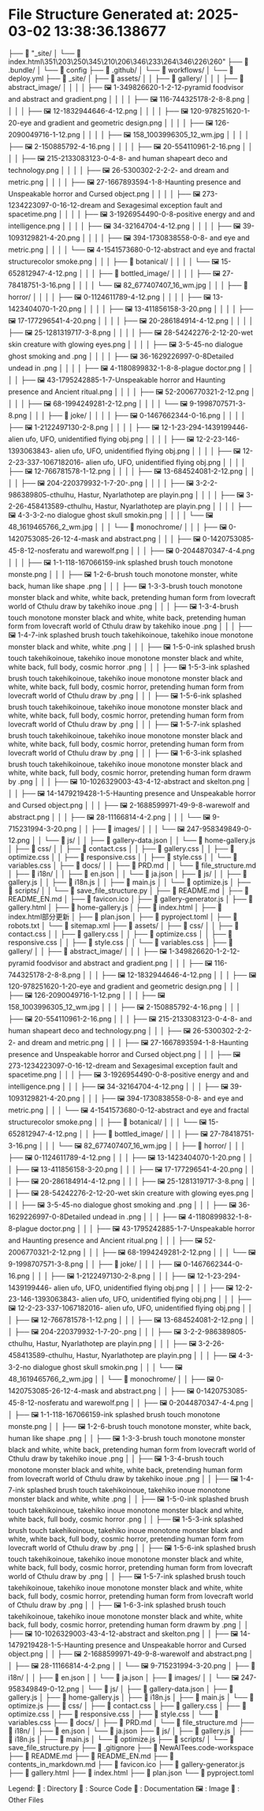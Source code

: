 File Structure Generated at: 2025-03-02 13:38:36.138677
==================================================

├── 📁 "_site/
│   └── 📄 index.html\351\203\250\345\210\206\346\233\264\346\226\260"
├── 📁 .bundle/
│   └── 📄 config
├── 📁 .github/
│   └── 📁 workflows/
│       └── 📄 deploy.yml
├── 📁 _site/
│   ├── 📁 assets/
│   │   ├── 📁 gallery/
│   │   │   ├── 📁 abstract_image/
│   │   │   │   ├── 🖼️ 1-349826620-1-2-12-pyramid foodvisor and abstract and gradient.png
│   │   │   │   ├── 🖼️ 116-744325178-2-8-8.png
│   │   │   │   ├── 🖼️ 12-1832944646-4-12.png
│   │   │   │   ├── 🖼️ 120-978251620-1-20-eye and gradient and geometric design.png
│   │   │   │   ├── 🖼️ 126-2090049716-1-12.png
│   │   │   │   ├── 🖼️ 158_1003996305_12_wm.jpg
│   │   │   │   ├── 🖼️ 2-150885792-4-16.png
│   │   │   │   ├── 🖼️ 20-554110961-2-16.png
│   │   │   │   ├── 🖼️ 215-2133083123-0-4-8- and human shapeart deco and technology.png
│   │   │   │   ├── 🖼️ 26-5300302-2-2-2- and dream and metric.png
│   │   │   │   ├── 🖼️ 27-1667893594-1-8-Haunting presence and Unspeakable horror and Cursed object.png
│   │   │   │   ├── 🖼️ 273-1234223097-0-16-12-dream and Sexagesimal exception fault and spacetime.png
│   │   │   │   ├── 🖼️ 3-1926954490-0-8-positive energy and  and intelligence.png
│   │   │   │   ├── 🖼️ 34-32164704-4-12.png
│   │   │   │   ├── 🖼️ 39-1093129821-4-20.png
│   │   │   │   ├── 🖼️ 394-1730838558-0-8- and eye and metric.png
│   │   │   │   └── 🖼️ 4-1541573680-0-12-abstract and eye and fractal structurecolor smoke.png
│   │   │   ├── 📁 botanical/
│   │   │   │   └── 🖼️ 15-652812947-4-12.png
│   │   │   ├── 📁 bottled_image/
│   │   │   │   ├── 🖼️ 27-78418751-3-16.png
│   │   │   │   └── 🖼️ 82_677407407_16_wm.jpg
│   │   │   ├── 📁 horror/
│   │   │   │   ├── 🖼️ 0-1124611789-4-12.png
│   │   │   │   ├── 🖼️ 13-1423404070-1-20.png
│   │   │   │   ├── 🖼️ 13-411856158-3-20.png
│   │   │   │   ├── 🖼️ 17-177296541-4-20.png
│   │   │   │   ├── 🖼️ 20-286184914-4-12.png
│   │   │   │   ├── 🖼️ 25-1281319717-3-8.png
│   │   │   │   ├── 🖼️ 28-54242276-2-12-20-wet skin creature with glowing eyes.png
│   │   │   │   ├── 🖼️ 3-5-45-no dialogue ghost smoking and .png
│   │   │   │   ├── 🖼️ 36-1629226997-0-8Detailed undead in .png
│   │   │   │   ├── 🖼️ 4-1180899832-1-8-8-plague doctor.png
│   │   │   │   ├── 🖼️ 43-1795242885-1-7-Unspeakable horror and Haunting presence and Ancient ritual.png
│   │   │   │   ├── 🖼️ 52-2006770321-2-12.png
│   │   │   │   ├── 🖼️ 68-1994249281-2-12.png
│   │   │   │   └── 🖼️ 9-1998707571-3-8.png
│   │   │   ├── 📁 joke/
│   │   │   │   ├── 🖼️ 0-1467662344-0-16.png
│   │   │   │   ├── 🖼️ 1-2122497130-2-8.png
│   │   │   │   ├── 🖼️ 12-1-23-294-1439199446- alien ufo, UFO, unidentified flying obj.png
│   │   │   │   ├── 🖼️ 12-2-23-146-1393063843- alien ufo, UFO, unidentified flying obj.png
│   │   │   │   ├── 🖼️ 12-2-23-337-1067182016- alien ufo, UFO, unidentified flying obj.png
│   │   │   │   ├── 🖼️ 12-766781578-1-12.png
│   │   │   │   ├── 🖼️ 13-684524081-2-12.png
│   │   │   │   ├── 🖼️ 204-220379932-1-7-20-.png
│   │   │   │   ├── 🖼️ 3-2-2-986389805-cthulhu, Hastur, Nyarlathotep are playin.png
│   │   │   │   ├── 🖼️ 3-2-26-458413589-cthulhu, Hastur, Nyarlathotep are playin.png
│   │   │   │   ├── 🖼️ 4-3-3-2-no dialogue ghost skull smokin.png
│   │   │   │   └── 🖼️ 48_1619465766_2_wm.jpg
│   │   │   └── 📁 monochrome/
│   │   │       ├── 🖼️ 0-1420753085-26-12-4-mask and abstract.png
│   │   │       ├── 🖼️ 0-1420753085-45-8-12-nosferatu and warewolf.png
│   │   │       ├── 🖼️ 0-2044870347-4-4.png
│   │   │       ├── 🖼️ 1-1-118-167066159-ink splashed brush touch monotone monste.png
│   │   │       ├── 🖼️ 1-2-6-brush touch monotone monster, white back, human like shape .png
│   │   │       ├── 🖼️ 1-3-3-brush touch monotone monster black and white, white back, pretending human form from lovecraft world of Cthulu draw by takehiko inoue .png
│   │   │       ├── 🖼️ 1-3-4-brush touch monotone monster black and white, white back, pretending human form from lovecraft world of Cthulu draw by takehiko inoue .png
│   │   │       ├── 🖼️ 1-4-7-ink splashed brush touch takehikoinoue, takehiko inoue monotone monster black and white, white .png
│   │   │       ├── 🖼️ 1-5-0-ink splashed brush touch takehikoinoue, takehiko inoue monotone monster black and white, white back, full body, cosmic horror .png
│   │   │       ├── 🖼️ 1-5-3-ink splashed brush touch takehikoinoue, takehiko inoue monotone monster black and white, white back, full body, cosmic horror, pretending human form from lovecraft world of Cthulu draw by .png
│   │   │       ├── 🖼️ 1-5-6-ink splashed brush touch takehikoinoue, takehiko inoue monotone monster black and white, white back, full body, cosmic horror, pretending human form from lovecraft world of Cthulu draw by .png
│   │   │       ├── 🖼️ 1-5-7-ink splashed brush touch takehikoinoue, takehiko inoue monotone monster black and white, white back, full body, cosmic horror, pretending human form from lovecraft world of Cthulu draw by .png
│   │   │       ├── 🖼️ 1-6-3-ink splashed brush touch takehikoinoue, takehiko inoue monotone monster black and white, white back, full body, cosmic horror, pretending human form drawm by .png
│   │   │       ├── 🖼️ 10-1026329003-43-4-12-abstract and skelton.png
│   │   │       ├── 🖼️ 14-1479219428-1-5-Haunting presence and Unspeakable horror and Cursed object.png
│   │   │       ├── 🖼️ 2-1688599971-49-9-8-warewolf and abstract.png
│   │   │       ├── 🖼️ 28-11166814-4-2.png
│   │   │       └── 🖼️ 9-715231994-3-20.png
│   │   ├── 📁 images/
│   │   │   └── 🖼️ 247-958349849-0-12.png
│   │   └── 📁 js/
│   │       ├── 📄 gallery-data.json
│   │       └── 🔧 home-gallery.js
│   ├── 📁 css/
│   │   ├── 📄 contact.css
│   │   ├── 📄 gallery.css
│   │   ├── 📄 optimize.css
│   │   ├── 📄 responsive.css
│   │   ├── 📄 style.css
│   │   └── 📄 variables.css
│   ├── 📁 docs/
│   │   ├── 📝 PRD.md
│   │   └── 📝 file_structure.md
│   ├── 📁 i18n/
│   │   ├── 📄 en.json
│   │   └── 📄 ja.json
│   ├── 📁 js/
│   │   ├── 🔧 gallery.js
│   │   ├── 🔧 i18n.js
│   │   ├── 🔧 main.js
│   │   └── 🔧 optimize.js
│   ├── 📁 scripts/
│   │   └── 🔧 save_file_structure.py
│   ├── 📝 README.md
│   ├── 📝 README_EN.md
│   ├── 📄 favicon.ico
│   ├── 🔧 gallery-generator.js
│   ├── 📄 gallery.html
│   ├── 🔧 home-gallery.js
│   ├── 📄 index.html
│   ├── 📄 index.html部分更新
│   ├── 📄 plan.json
│   ├── 📄 pyproject.toml
│   ├── 📝 robots.txt
│   └── 📄 sitemap.xml
├── 📁 assets/
│   ├── 📁 css/
│   │   ├── 📄 contact.css
│   │   ├── 📄 gallery.css
│   │   ├── 📄 optimize.css
│   │   ├── 📄 responsive.css
│   │   ├── 📄 style.css
│   │   └── 📄 variables.css
│   ├── 📁 gallery/
│   │   ├── 📁 abstract_image/
│   │   │   ├── 🖼️ 1-349826620-1-2-12-pyramid foodvisor and abstract and gradient.png
│   │   │   ├── 🖼️ 116-744325178-2-8-8.png
│   │   │   ├── 🖼️ 12-1832944646-4-12.png
│   │   │   ├── 🖼️ 120-978251620-1-20-eye and gradient and geometric design.png
│   │   │   ├── 🖼️ 126-2090049716-1-12.png
│   │   │   ├── 🖼️ 158_1003996305_12_wm.jpg
│   │   │   ├── 🖼️ 2-150885792-4-16.png
│   │   │   ├── 🖼️ 20-554110961-2-16.png
│   │   │   ├── 🖼️ 215-2133083123-0-4-8- and human shapeart deco and technology.png
│   │   │   ├── 🖼️ 26-5300302-2-2-2- and dream and metric.png
│   │   │   ├── 🖼️ 27-1667893594-1-8-Haunting presence and Unspeakable horror and Cursed object.png
│   │   │   ├── 🖼️ 273-1234223097-0-16-12-dream and Sexagesimal exception fault and spacetime.png
│   │   │   ├── 🖼️ 3-1926954490-0-8-positive energy and  and intelligence.png
│   │   │   ├── 🖼️ 34-32164704-4-12.png
│   │   │   ├── 🖼️ 39-1093129821-4-20.png
│   │   │   ├── 🖼️ 394-1730838558-0-8- and eye and metric.png
│   │   │   └── 🖼️ 4-1541573680-0-12-abstract and eye and fractal structurecolor smoke.png
│   │   ├── 📁 botanical/
│   │   │   └── 🖼️ 15-652812947-4-12.png
│   │   ├── 📁 bottled_image/
│   │   │   ├── 🖼️ 27-78418751-3-16.png
│   │   │   └── 🖼️ 82_677407407_16_wm.jpg
│   │   ├── 📁 horror/
│   │   │   ├── 🖼️ 0-1124611789-4-12.png
│   │   │   ├── 🖼️ 13-1423404070-1-20.png
│   │   │   ├── 🖼️ 13-411856158-3-20.png
│   │   │   ├── 🖼️ 17-177296541-4-20.png
│   │   │   ├── 🖼️ 20-286184914-4-12.png
│   │   │   ├── 🖼️ 25-1281319717-3-8.png
│   │   │   ├── 🖼️ 28-54242276-2-12-20-wet skin creature with glowing eyes.png
│   │   │   ├── 🖼️ 3-5-45-no dialogue ghost smoking and .png
│   │   │   ├── 🖼️ 36-1629226997-0-8Detailed undead in .png
│   │   │   ├── 🖼️ 4-1180899832-1-8-8-plague doctor.png
│   │   │   ├── 🖼️ 43-1795242885-1-7-Unspeakable horror and Haunting presence and Ancient ritual.png
│   │   │   ├── 🖼️ 52-2006770321-2-12.png
│   │   │   ├── 🖼️ 68-1994249281-2-12.png
│   │   │   └── 🖼️ 9-1998707571-3-8.png
│   │   ├── 📁 joke/
│   │   │   ├── 🖼️ 0-1467662344-0-16.png
│   │   │   ├── 🖼️ 1-2122497130-2-8.png
│   │   │   ├── 🖼️ 12-1-23-294-1439199446- alien ufo, UFO, unidentified flying obj.png
│   │   │   ├── 🖼️ 12-2-23-146-1393063843- alien ufo, UFO, unidentified flying obj.png
│   │   │   ├── 🖼️ 12-2-23-337-1067182016- alien ufo, UFO, unidentified flying obj.png
│   │   │   ├── 🖼️ 12-766781578-1-12.png
│   │   │   ├── 🖼️ 13-684524081-2-12.png
│   │   │   ├── 🖼️ 204-220379932-1-7-20-.png
│   │   │   ├── 🖼️ 3-2-2-986389805-cthulhu, Hastur, Nyarlathotep are playin.png
│   │   │   ├── 🖼️ 3-2-26-458413589-cthulhu, Hastur, Nyarlathotep are playin.png
│   │   │   ├── 🖼️ 4-3-3-2-no dialogue ghost skull smokin.png
│   │   │   └── 🖼️ 48_1619465766_2_wm.jpg
│   │   └── 📁 monochrome/
│   │       ├── 🖼️ 0-1420753085-26-12-4-mask and abstract.png
│   │       ├── 🖼️ 0-1420753085-45-8-12-nosferatu and warewolf.png
│   │       ├── 🖼️ 0-2044870347-4-4.png
│   │       ├── 🖼️ 1-1-118-167066159-ink splashed brush touch monotone monste.png
│   │       ├── 🖼️ 1-2-6-brush touch monotone monster, white back, human like shape .png
│   │       ├── 🖼️ 1-3-3-brush touch monotone monster black and white, white back, pretending human form from lovecraft world of Cthulu draw by takehiko inoue .png
│   │       ├── 🖼️ 1-3-4-brush touch monotone monster black and white, white back, pretending human form from lovecraft world of Cthulu draw by takehiko inoue .png
│   │       ├── 🖼️ 1-4-7-ink splashed brush touch takehikoinoue, takehiko inoue monotone monster black and white, white .png
│   │       ├── 🖼️ 1-5-0-ink splashed brush touch takehikoinoue, takehiko inoue monotone monster black and white, white back, full body, cosmic horror .png
│   │       ├── 🖼️ 1-5-3-ink splashed brush touch takehikoinoue, takehiko inoue monotone monster black and white, white back, full body, cosmic horror, pretending human form from lovecraft world of Cthulu draw by .png
│   │       ├── 🖼️ 1-5-6-ink splashed brush touch takehikoinoue, takehiko inoue monotone monster black and white, white back, full body, cosmic horror, pretending human form from lovecraft world of Cthulu draw by .png
│   │       ├── 🖼️ 1-5-7-ink splashed brush touch takehikoinoue, takehiko inoue monotone monster black and white, white back, full body, cosmic horror, pretending human form from lovecraft world of Cthulu draw by .png
│   │       ├── 🖼️ 1-6-3-ink splashed brush touch takehikoinoue, takehiko inoue monotone monster black and white, white back, full body, cosmic horror, pretending human form drawm by .png
│   │       ├── 🖼️ 10-1026329003-43-4-12-abstract and skelton.png
│   │       ├── 🖼️ 14-1479219428-1-5-Haunting presence and Unspeakable horror and Cursed object.png
│   │       ├── 🖼️ 2-1688599971-49-9-8-warewolf and abstract.png
│   │       ├── 🖼️ 28-11166814-4-2.png
│   │       └── 🖼️ 9-715231994-3-20.png
│   ├── 📁 i18n/
│   │   ├── 📄 en.json
│   │   └── 📄 ja.json
│   ├── 📁 images/
│   │   └── 🖼️ 247-958349849-0-12.png
│   └── 📁 js/
│       ├── 📄 gallery-data.json
│       ├── 🔧 gallery.js
│       ├── 🔧 home-gallery.js
│       ├── 🔧 i18n.js
│       ├── 🔧 main.js
│       └── 🔧 optimize.js
├── 📁 css/
│   ├── 📄 contact.css
│   ├── 📄 gallery.css
│   ├── 📄 optimize.css
│   ├── 📄 responsive.css
│   ├── 📄 style.css
│   └── 📄 variables.css
├── 📁 docs/
│   ├── 📝 PRD.md
│   └── 📝 file_structure.md
├── 📁 i18n/
│   ├── 📄 en.json
│   └── 📄 ja.json
├── 📁 js/
│   ├── 🔧 gallery.js
│   ├── 🔧 i18n.js
│   ├── 🔧 main.js
│   └── 🔧 optimize.js
├── 📁 scripts/
│   └── 🔧 save_file_structure.py
├── 📄 .gitignore
├── 📄 NewAITees.code-workspace
├── 📝 README.md
├── 📝 README_EN.md
├── 📝 contents_in_markdown.md
├── 📄 favicon.ico
├── 🔧 gallery-generator.js
├── 📄 gallery.html
├── 📄 index.html
├── 📄 plan.json
└── 📄 pyproject.toml

Legend:
📁 : Directory
🔧 : Source Code
📝 : Documentation
🖼️ : Image
📄 : Other Files
